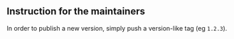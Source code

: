 ## Instruction for the maintainers

In order to publish a new version, simply push a version-like tag (eg `1.2.3`).
